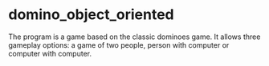# domino_object_oriented

The program is a game based on the classic dominoes game.
It allows three gameplay options: a game of two people, person with computer or computer with computer.
